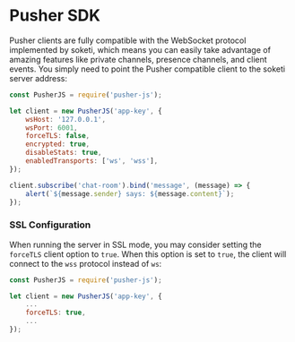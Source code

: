 # Pusher SDK

Pusher clients are fully compatible with the WebSocket protocol implemented by soketi, which means you can easily take advantage of amazing features like private channels, presence channels, and client events. You simply need to point the Pusher compatible client to the soketi server address:

```javascript
const PusherJS = require('pusher-js');

let client = new PusherJS('app-key', {
    wsHost: '127.0.0.1',
    wsPort: 6001,
    forceTLS: false,
    encrypted: true,
    disableStats: true,
    enabledTransports: ['ws', 'wss'],
});

client.subscribe('chat-room').bind('message', (message) => {
    alert(`${message.sender} says: ${message.content}`);
});
```

### SSL Configuration

When running the server in SSL mode, you may consider setting the `forceTLS` client option to `true`. When this option is set to `true`, the client will connect to the `wss` protocol instead of `ws`:

```javascript
const PusherJS = require('pusher-js');

let client = new PusherJS('app-key', {
    ...
    forceTLS: true,
    ...
});
```
